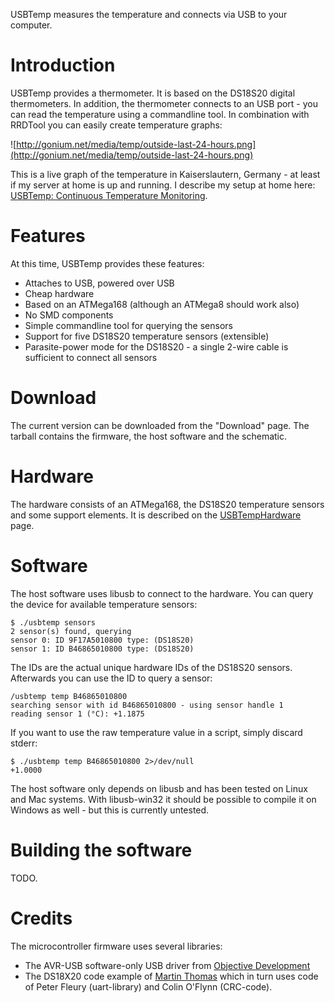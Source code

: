 USBTemp measures the temperature and connects via USB to your computer.

# Introduction #
USBTemp provides a thermometer. It is based on the DS18S20 digital thermometers. In addition, the thermometer connects to an USB port - you can read the temperature using a commandline tool. In combination with RRDTool you can easily create temperature graphs:

![http://gonium.net/media/temp/outside-last-24-hours.png](http://gonium.net/media/temp/outside-last-24-hours.png)

This is a live graph of the temperature in Kaiserslautern, Germany - at least if my server at home is up and running. I describe my setup at home here: [USBTemp: Continuous Temperature Monitoring](http://gonium.net/md/2009/01/03/usbtemp-continuous-temperature-monitoring/).

# Features #

At this time, USBTemp provides these features:
  * Attaches to USB, powered over USB
  * Cheap hardware
  * Based on an ATMega168 (although an ATMega8 should work also)
  * No SMD components
  * Simple commandline tool for querying the sensors
  * Support for five DS18S20 temperature sensors (extensible)
  * Parasite-power mode for the DS18S20 - a single 2-wire cable is sufficient to connect all sensors

# Download #
The current version can be downloaded from the "Download" page. The tarball contains the firmware, the host software and the schematic.

# Hardware #
The hardware consists of an ATMega168, the DS18S20 temperature sensors and some support elements. It is described on the [USBTempHardware](http://code.google.com/p/mikrowerk/wiki/USBTempHardware) page.

# Software #
The host software uses libusb to connect to the hardware. You can query the device for available temperature sensors:
```
$ ./usbtemp sensors
2 sensor(s) found, querying
sensor 0: ID 9F17A5010800 type: (DS18S20)
sensor 1: ID B46865010800 type: (DS18S20)
```
The IDs are the actual unique hardware IDs of the DS18S20 sensors. Afterwards you can use the ID to query a sensor:
```
/usbtemp temp B46865010800
searching sensor with id B46865010800 - using sensor handle 1
reading sensor 1 (°C): +1.1875
```
If you want to use the raw temperature value in a script, simply discard stderr:
```
$ ./usbtemp temp B46865010800 2>/dev/null
+1.0000
```

The host software only depends on libusb and has been tested on Linux and Mac systems. With libusb-win32 it should be possible to compile it on Windows as well - but this is currently untested.

# Building the software #
TODO.

# Credits #

The microcontroller firmware uses several libraries:
  * The AVR-USB software-only USB driver from [Objective Development](http://obdev.at/products/avrusb/index.html)
  * The DS18X20 code example of [Martin Thomas](http://www.siwawi.arubi.uni-kl.de/avr_projects/tempsensor/index.html) which in turn uses code of Peter Fleury (uart-library) and Colin O'Flynn (CRC-code).